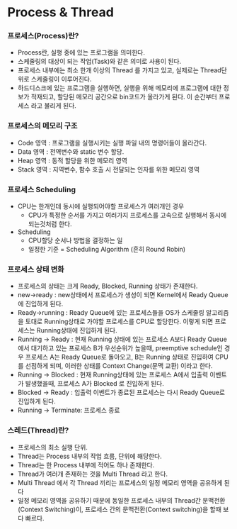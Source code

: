 # Process & Thread


### 프로세스(Process)란?
- Process란, 실행 중에 있는 프로그램을 의미한다.
- 스케줄링의 대상이 되는 작업(Task)와 같은 의미로 사용이 된다.
- 프로세스 내부에는 최소 한개 이상의 Thread 를 가지고 있고, 실제로는 Thread단위로 스케줄링이 이루어진다.
- 하드디스크에 있는 프로그램을 실행하면, 실행을 위해 메모리에 프로그램에 대한 정보가 적재되고, 할당된 메모리 공간으로 bin코드가 올라가게 된다. 이 순간부터 프로세스 라고 불리게 된다.
### 프로세스의 메모리 구조
- Code 영역 : 프로그램을 실행시키는 실행 파일 내의 명령어들이 올라간다.
- Data 영역 : 전역변수와 static 변수 할당.
- Heap 영역 : 동적 할당을 위한 메모리 영역
- Stack 영역 : 지역변수, 함수 호출 시 전달되는 인자를 위한 메모리 영역
### 프로세스 Scheduling
- CPU는 한개인데 동시에 실행되어야할 프로세스가 여러개인 경우
    - CPU가 특정한 순서를 가지고 여러가지 프로세스를 고속으로 실행해서 동시에 되는것처럼 한다.
- Scheduling
    - CPU할당 순서나 방법을 결정하는 일
    - 일정한 기준 = Scheduling Algorithm (흔히 Round Robin)
### 프로세스 상태 변화
- 프로세스의 상태는 크게 Ready, Blocked, Running  상태가 존재한다.
- new->ready : new상태에서 프로세스가 생성이 되면 Kernel에서 Ready Queue에 진입하게 된다.
- Ready->running : Ready Queue에 있는 프로세스들을 OS가 스케줄링 알고리즘을 토대로 Running상태로 가야할 프로세스를 CPU로 할당한다. 이렇게 되면 프로세스는 Running상태에 진입하게 된다.
- Running -> Ready : 현재 Running 상태에 있는 프로세스 A보다 Ready Queue에서 대기하고 있는 프로세스 B가 우선순위가 높을때,  preemptive schedule인 경우 프로세스 A는 Ready Queue로 돌아오고, B는 Running 상태로 진입하여 CPU를 선점하게 되며, 이러한 상태를 Context Change(문맥 교환) 이라고 한다.
- Running -> Blocked : 현재 Running상태에 있는 프로세스 A에서 입출력 이벤트가 발생했을때, 프로세스 A가 Blocked 로 진입하게 된다.
- Blocked -> Ready : 입출력 이벤트가 종료된 프로세스는 다시 Ready Queue로 진입하게 된다.
- Running -> Terminate: 프로세스 종료


### 스레드(Thread)란?
- 프로세스의 최소 실행 단위.
- Thread는 Process 내부의 작업 흐름, 단위에 해당한다.
- Thread는 한 Process 내부에 적어도 하나 존재한다.
- Thread가 여러개 존재하는 것을 Multi Thread 라고 한다.
- Multi Thread 에서 각 Thread 끼리는 프로세스의 일정 메모리 영역을 공유하게 된다
- 일정 메모리 영역을 공유하기 때문에 동일한 프로세스 내부의 Thread간 문맥전환(Context Switching)이, 프로세스 간의 문맥전환(Context switching)을 할때 보다 빠르다.
